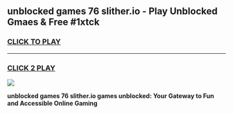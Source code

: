 
## unblocked games 76 slither.io - Play Unblocked Gmaes & Free #1xtck
<h3>
<a href="https://premium.freeplayer.one?title=unblocked_games_76_slither.io&ref=03M">CLICK TO PLAY</a></h3>
<hr>

<h3>
<a href="https://premium.freeplayer.one?title=unblocked_games_76_slither.io&ref=03M">CLICK 2 PLAY</a>
  
</h3>

<a href="https://premium.freeplayer.one?title=unblocked_games_76_slither.io&ref=03M"><img src="https://clearcache.store/games.png"></a>


**unblocked games 76 slither.io games unblocked: Your Gateway to Fun and Accessible Online Gaming**
